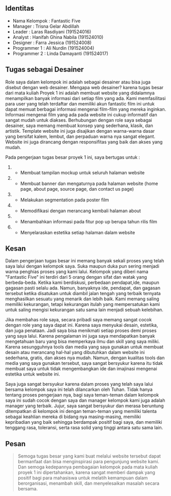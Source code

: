 ## Identitas
* Nama Kelompok : Fantastic Five
* Manager		: Trisna Gelar Abdillah
* Leader		: Laras Rasdiyani      (191524016)
* Analyst		: Hanifah Ghina Nabila (191524010)
* Designer 	 	: Farra Jessica		   (191524008)
* Programmer 1  : Ali Nurdin 		   (191524004)
* Programmer 2  : Linda Damayanti 	   (191524017)

## Tugas sebagai Desainer
Role saya dalam kelompok ini adalah sebagai desainer atau bisa juga disebut dengan web desainer. Mengapa web desainer? karena tugas besar dari mata kuliah Proyek 1 ini adalah membuat website yang didalamnya menampilkan banyak informasi dari setiap film yang ada. Kami memfasilitasi para user yang telah terdaftar dan memiliki akun fantastic film ini untuk dapat memuat berbagai informasi mengenai film-film yang mereka inginkan. Informasi mengenai film yang ada pada website ini cukup informatif dan sangat mudah untuk diakses. Berhubungan dengan role saya sebagai desainer, saya memang membuat konsep yang sederhana, klasik, dan artistik. Template website ini juga disajikan dengan warna-warna dasar yang bersifat kalem, lembut, dan perpaduan warna nya sangat elegant. Website ini juga dirancang dengan responsifitas yang baik dan akses yang mudah. 

Pada pengerjaan tugas besar proyek 1 ini, saya bertugas untuk :
1. - Membuat tampilan mockup untuk seluruh halaman website
2. - Membuat banner dan mengaturnya pada halaman website (home page, about page, source page, dan contact us page)
3. - Melakukan segmentation pada poster film
4. - Memodifikasi dengan merancang kembali halaman about
5. - Menambahkan informasi pada fitur pop up berupa tahun rilis film
6. - Menyelaraskan estetika setiap halaman dalam website

## Kesan
Dalam pengerjaan tugas besar ini memang banyak sekali proses yang telah saya lalui dengan kelompok saya. Suka maupun duka pun sering menjadi warna penghias proses yang kami lalui. Kelompok yang diberi nama "Fantastic Five" ini terdiri dari 5 orang dengan sifat dan watak yang berbeda-beda. Ketika kami berdiskusi, perbedaan pendapat,ide, maupun gagasan pasti selalu ada. Namun, banyaknya ide, pendapat, dan gagasan tersebut ketika disatukan untuk diambil jalan tengah yang terbaik ternyata menghasilkan sesuatu yang menarik dan lebih baik. Kami memang saling memiliki kekurangan, tetapi kekurangan itulah yang mempersatukan kami untuk saling mengisi kekurangan satu sama lain menjadi sebuah kelebihan. 


Jika membahas role saya, secara pribadi saya memang sangat cocok dengan role yang saya dapat ini. Karena saya menyukai desain, estetika, dan juga penataan. Jadi saya bisa menikmati setiap proses demi proses yang saya lalui. Karena pengalaman ini juga saya mendapatkan banyak mengetahuan baru yang bisa memperkaya ilmu dan skill yang saya miliki. Karena sesungguhnya tools dan media yang saya gunakan untuk membuat desain atau merancang hal-hal yang dibutuhkan dalam website ini sederhana, gratis, dan akses nya mudah. Namun, dengan kualitas tools dan media yang saya gunakan tersebut, saya sangat bersyukur karena itu tidak membuat saya untuk tidak mengembangkan ide dan imajinasi mengenai estetika untuk website ini.


Saya juga sangat bersyukur karena dalam proses yang telah saya lalui bersama kelompok saya ini telah dilancarkan oleh Tuhan. Tidak hanya tentang proses pengerjaan nya, bagi saya teman-teman dalam kelompok saya ini sudah cocok dengan saya dan manager kelompok kami juga adalah manager yang terbaik. Jujur, saya sangat bersyukur dan merasa beruntung ditempatkan di kelompok ini dengan teman-teman yang memiliki talenta sebagai keahlian mereka di bidang nya masing-masing, memiliki kepribadian yang baik sehingga berdampak positif bagi saya, dan memiliki tenggang rasa, toleransi, serta rasa solid yang tinggi antara satu sama lain.

## Pesan
>Semoga tugas besar yang kami buat melalui website tersebut dapat bermanfaat dan bisa menginspirasi para pengunjung website kami. Dan semoga kedepannya pembagaian kelompok pada mata kuliah proyek 1 ini dipertahankan, karena sangat memberi dampak yang positif bagi para mahasiswa untuk melatih kemampuan dalam berorganisasi, menambah skill, dan menyelesaikan masalah secara bersama.